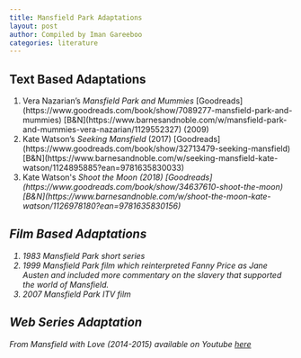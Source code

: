 ```yaml
---
title: Mansfield Park Adaptations
layout: post
author: Compiled by Iman Gareeboo
categories: literature
---
```


## Text Based Adaptations
<ol>
  <li> Vera Nazarian’s <i>Mansfield Park and Mummies</i> [Goodreads](https://www.goodreads.com/book/show/7089277-mansfield-park-and-mummies) [B&N](https://www.barnesandnoble.com/w/mansfield-park-and-mummies-vera-nazarian/1129552327)  (2009)</li>
  <li>Kate Watson’s <i>Seeking Mansfield</i> (2017) [Goodreads](https://www.goodreads.com/book/show/32713479-seeking-mansfield) [B&N](https://www.barnesandnoble.com/w/seeking-mansfield-kate-watson/1124895885?ean=9781635830033)</li>
  <li>Kate Watson's <i>Shoot the Moon<i> (2018) [Goodreads](https://www.goodreads.com/book/show/34637610-shoot-the-moon) [B&N](https://www.barnesandnoble.com/w/shoot-the-moon-kate-watson/1126978180?ean=9781635830156)
</ol>

## Film Based Adaptations 
<ol>
  <li>1983 <i>Mansfield Park</i> short series</li>
  <li>1999 <i>Mansfield Park</i> film which reinterpreted Fanny Price as Jane Austen and included more commentary on the slavery that supported the world of Mansfield.
  <li>2007 <i>Mansfield Park</i> ITV film</li>
</ol>

## Web Series Adaptation
*From Mansfield with Love* (2014-2015) available on Youtube [here](https://www.youtube.com/playlist?list=PLmsm7oFLjXNecAKxAdpf8YQ4ezL3H7lEA)


